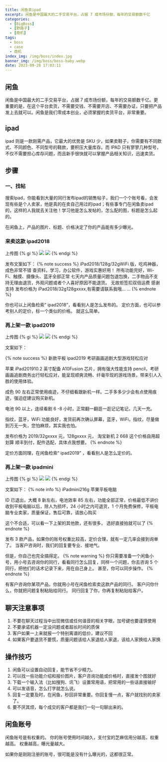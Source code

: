 ```yaml
---
title: 闲鱼卖ipad
excerpt: 闲鱼是中国最大的二手交易平台，占据 7 成市场份额，每年的交易额数千亿
categories:
  - [BigBoss]
  - [野路子]
  - [商机]
tags:
  - boss
  - case
  - 商机
index_img: /img/boss/index.jpg
banner_img: /img/boss/boss-baby.webp
date: 2023-09-28 17:03:11
---
```


## 闲鱼
闲鱼是中国最大的二手交易平台，占据 7 成市场份额，每年的交易额数千亿。更重要的是，在这个平台卖货，不需要交钱、不需要开店、不需要办证，只要把产品发上去就可以。闲鱼是我们零成本创业，必须掌握的卖货平台，非常重要。 


## ipad

ipad 则是一款刚需产品，它最大的优势是 SKU 少，如果卖鞋子，你需要有不同款式、不同颜色、不同型号的鞋款，要积压大量库存。而 IPAD 只有寥寥几种型号，不仅不需要担心库存问题，而且新手很快就可以掌握产品相关知识，迅速卖货。


## 步骤

### 一、找帖

搜索Ipad，你能看到大量的同行发布ipad的销售帖子，我们一个个账号看，会发现有些是个人卖家，他是真的在卖自己用过的ipad；有些事专门在闲鱼卖ipad的，这样的人我就去关注他！<font class=text-success>学习他是怎么发帖的，怎么配的图，标题是怎么起的</font>。

<font class=text-info>在闲鱼上，产品的图片、标题、价格决定了你的产品能有多少曝光。 </font>

### 来卖这款 ipad2018

上传图
{% gi %}
![](/img/boss/sellIpad/ipad2018-1.jpg)
![](/img/boss/sellIpad/ipad2018-2.jpg)
{% endgi %}

发布文案如下：
{% note success %}
iPad2018/128g/32gWiFi 版，吃鸡神器，成色非常不错
查资料，学习，办公软件，游戏实惠好用！
所有功能完好，Wi- Fi、触摸、摄像头、蓝牙全部正常
七天内产品质量问题包退包换，二手物品不支持无理由退货，外观问题或者个人喜好原因不能退货。
无故拒签扣双倍运费 感谢支持 发布价格为 iPad2018/32g128gxxxx,有需要请联系我哦... ... 
{% endnote %}

你也可以上闲鱼检索“ ipad2018”，看看别人是怎么发布的。 定价方面，也可以参考别人的定价，标一个类似的价格。 就这么简单。 

### 再上架一款 ipad2019

上传图
{% gi %}
![](/img/boss/sellIpad/ipad2019-1.jpg)
![](/img/boss/sellIpad/ipad2019-2.jpg)
{% endgi %}

文案如下：

{% note success %}
新款平板 ipad2019 考研画画追剧大型游戏轻松应对

苹果 iPad201910.2 英寸配备 A10Fusion 芯片，拥有强大性能支持 pencil，考研画画追剧商务出行轻松应对，能呈现顺爽流畅、纤毫毕现的游戏场景，带来引人入胜的使用体验。

成色 90 左右正常使用痕迹，不仔细看跟新机一样。二手多多少少会有点使用痕迹，强迫症建议购买新机。

电池 90 以上，连续看剧 6 -8 小时，正常翻一翻逛一逛记记笔记，几天一充。

指纹，蓝牙，WiFi 功能良好，发货前再次确认屏幕，蓝牙，WiFi，指纹，尽量做到万无一失，您怕麻烦，其实我也怕。

发布价格为 2019/32gxxxx 元，128gxxxx 元， 淘宝新机 2 668 这个价格自用超划算 顺丰到付，配件选配，具体点我想要。
{% endnote %}

定价方面同理，在闲鱼检索“ ipad2019” ，看看别人是怎么定价的。

### 再上架一款 ipadmini

上传图
{% gi %}
![](/img/boss/sellIpad/ipadmini-1.jpg)
![](/img/boss/sellIpad/ipadmini-2.jpg)
{% endgi %}

文案如下：
{% note info %}
iPadmini216g 苹果平板电脑

ID 已退出，大概 8 新左右，电池效率 85 左右，功能全部正常，价格最低不讲价 收到平板电脑以后，除人为损坏，24 小时之内可退货，1 个月免费保修，平板电脑专业卖家，质量保证，售后可靠，请放心购买

这个不合适，可以看一下上架的其他款，还有很多， 选好直接拍就可以了
{% endnote %}

发布 3 款产品，如果你的账号权重比较高，定价合理，就有一定几率会接到询单了。 当客户咨询时，我们的回复要专业、接地气。 

但是，你自己也完全搞得定。
{% note warning %}
你只需要准备一个闲鱼小号，用小号去咨询你的同行，看看同行怎么回复，同样一个问题，你去咨询 5 个同行，把他们的话术记录下来，用在自己身上。 甚至，你可以同步操作。
{% endnote %}

有客户咨询你某项产品，你就用小号在闲鱼检索卖这款产品的同行。
客户问你什么，你就把问题复制粘贴给同行。  同行回复了你，你再复制粘贴给客户。 

## 聊天注意事项

1. 不要在聊天过程当中出现微信或任何谐音的相关字眼，加号键也要谨慎使用
2. 不要承诺机器一定没问题或者超长时间的质保 
3. 客户如果一上来就报一个特别离谱的低价，建议不回 
4. 如果客户要退货不要慌，质量问题该给人家退给人家退，该给人家换给人家换

## 操作技巧
1. 闲鱼可以设置自动回复，能节省不少精力。 
2. 可以找一些功能介绍和报价图片，客户咨询功能或价格时，直接发个图就好 
3. 下载一个输入法（比如搜狗、讯飞）设置常用语，把常用的一些话直接输好 
4. 可以发语音，怎么打字就怎么说。 
5. 回复一定要及时，在闲鱼，秒回非常重要。你回复慢一点，客户就找别的卖家了。
6. 要不厌其烦，每个成交的客户都是我们一句一句聊出来的。

## 闲鱼账号

闲鱼账号是有权重的。
你的账号使用时间越久，支付宝的芝麻信用分越高，权重越高。
权重越高，曝光量越大。

如果你是刚刚注册的账号，很可能是没有什么曝光的，这都很正常。